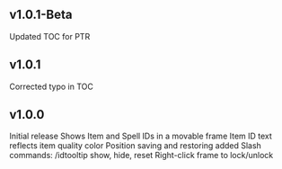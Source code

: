## v1.0.1-Beta
Updated TOC for PTR

## v1.0.1
Corrected typo in TOC

## v1.0.0
Initial release
Shows Item and Spell IDs in a movable frame
Item ID text reflects item quality color
Position saving and restoring added
Slash commands: /idtooltip show, hide, reset
Right-click frame to lock/unlock
